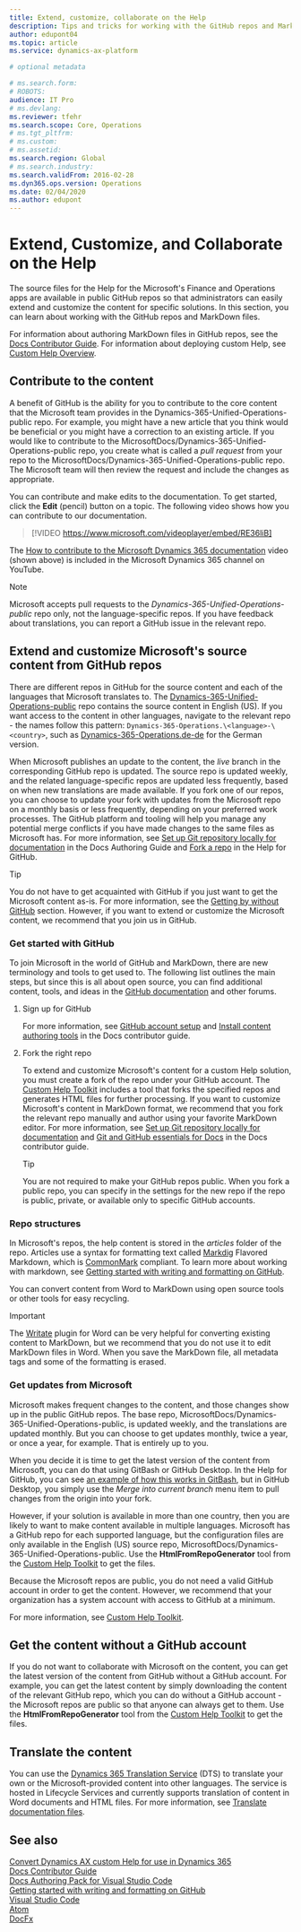 ```yaml
---
title: Extend, customize, collaborate on the Help
description: Tips and tricks for working with the GitHub repos and MarkDown files for Finance and Operations apps.
author: edupont04
ms.topic: article
ms.service: dynamics-ax-platform

# optional metadata

# ms.search.form: 
# ROBOTS: 
audience: IT Pro
# ms.devlang: 
ms.reviewer: tfehr
ms.search.scope: Core, Operations
# ms.tgt_pltfrm: 
# ms.custom: 
# ms.assetid: 
ms.search.region: Global
# ms.search.industry: 
ms.search.validFrom: 2016-02-28
ms.dyn365.ops.version: Operations
ms.date: 02/04/2020
ms.author: edupont
---
```


# Extend, Customize, and Collaborate on the Help

The source files for the Help for the Microsoft's Finance and Operations apps are available in public GitHub repos so that administrators can easily extend and customize the content for specific solutions. In this section, you can learn about working with the GitHub repos and MarkDown files.  

For information about authoring MarkDown files in GitHub repos, see the [Docs Contributor Guide](/contribute/). For information about deploying custom Help, see [Custom Help Overview](custom-help-websites.md).  

## Contribute to the content

A benefit of GitHub is the ability for you to contribute to the core content that the Microsoft team provides in the Dynamics-365-Unified-Operations-public repo. For example, you might have a new article that you think would be beneficial or you might have a correction to an existing article. If you would like to contribute to the MicrosoftDocs/Dynamics-365-Unified-Operations-public repo, you create what is called a *pull request* from your repo to the MicrosoftDocs/Dynamics-365-Unified-Operations-public repo. The Microsoft team will then review the request and include the changes as appropriate.

You can contribute and make edits to the documentation. To get started, click the **Edit** (pencil) button on a topic. The following video shows how you can contribute to our documentation.

> [!VIDEO https://www.microsoft.com/videoplayer/embed/RE36liB]

The [How to contribute to the Microsoft Dynamics 365 documentation](https://youtu.be/m5djioozRbg) video (shown above) is included in the Microsoft Dynamics 365 channel on YouTube.

> [!NOTE]
> Microsoft accepts pull requests to the *Dynamics-365-Unified-Operations-public* repo only, not the language-specific repos. If you have feedback about translations, you can report a GitHub issue in the relevant repo.

## Extend and customize Microsoft's source content from GitHub repos

There are different repos in GitHub for the source content and each of the languages that Microsoft translates to. The [Dynamics-365-Unified-Operations-public](https://github.com/MicrosoftDocs/Dynamics-365-Unified-Operations-public) repo contains the source content in English (US). If you want access to the content in other languages, navigate to the relevant repo - the names follow this pattern: ```Dynamics-365-Operations.\<language>-\<country>```, such as [Dynamics-365-Operations.de-de](https://github.com/MicrosoftDocs/Dynamics-365-Operations.de-de) for the German version.  

When Microsoft publishes an update to the content, the *live* branch in the corresponding GitHub repo is updated. The source repo is updated weekly, and the related language-specific repos are updated less frequently, based on when new translations are made available. If you fork one of our repos, you can choose to update your fork with updates from the Microsoft repo on a monthly basis or less frequently, depending on your preferred work processes. The GitHub platform and tooling will help you manage any potential merge conflicts if you have made changes to the same files as Microsoft has. For more information, see [Set up Git repository locally for documentation](/contribute/get-started-setup-local) in the Docs Authoring Guide and [Fork a repo](https://help.github.com/articles/fork-a-repo/) in the Help for GitHub.  

> [!TIP]
> You do not have to get acquainted with GitHub if you just want to get the Microsoft content as-is. For more information, see the [Getting by without GitHub](#get-the-content-without-a-github-account) section. However, if you want to extend or customize the Microsoft content, we recommend that you join us in GitHub.

<!--For guidance about what the Microsoft-provided content is all about, see [User Assistance Model](../user-assistance.md).-->

### Get started with GitHub

To join Microsoft in the world of GitHub and MarkDown, there are new terminology and tools to get used to. The following list outlines the main steps, but since this is all about open source, you can find additional content, tools, and ideas in the [GitHub documentation](https://help.github.com/en/github) and other forums.

1. Sign up for GitHub

    For more information, see [GitHub account setup](/contribute/get-started-setup-github) and [Install content authoring tools](/contribute/get-started-setup-tools) in the Docs contributor guide.

2. Fork the right repo

    To extend and customize Microsoft's content for a custom Help solution, you must create a fork of the repo under your GitHub account. The [Custom Help Toolkit](custom-help-toolkit.md) includes a tool that forks the specified repos and generates HTML files for further processing. If you want to customize Microsoft's content in MarkDown format, we recommend that you fork the relevant repo manually and author using your favorite MarkDown editor. For more information, see [Set up Git repository locally for documentation](/contribute/get-started-setup-local) and [Git and GitHub essentials for Docs](/contribute/git-github-fundamentals) in the Docs contributor guide.

    > [!TIP]
    > You are not required to make your GitHub repos public. When you fork a public repo, you can specify in the settings for the new repo if the repo is public, private, or available only to specific GitHub accounts.

### Repo structures

In Microsoft's repos, the help content is stored in the *articles* folder of the repo. Articles use a syntax for formatting text called [Markdig](https://github.com/lunet-io/markdig) Flavored Markdown, which is [CommonMark](https://commonmark.org/) compliant. To learn more about working with markdown, see [Getting started with writing and formatting on GitHub](https://help.github.com/articles/getting-started-with-writing-and-formatting-on-github/).

You can convert content from Word to MarkDown using open source tools or other tools for easy recycling.  

> [!IMPORTANT]
> The [Writate](https://writage.com/) plugin for Word can be very helpful for converting existing content to MarkDown, but we recommend that you do not use it to edit MarkDown files in Word. When you save the MarkDown file, all metadata tags and some of the formatting is erased.

### Get updates from Microsoft

Microsoft makes frequent changes to the content, and those changes show up in the public GitHub repos. The base repo, MicrosoftDocs/Dynamics-365-Unified-Operations-public, is updated weekly, and the translations are updated monthly. But you can choose to get updates monthly, twice a year, or once a year, for example. That is entirely up to you.  

When you decide it is time to get the latest version of the content from Microsoft, you can do that using GitBash or GitHub Desktop. In the Help for GitHub, you can see [an example of how this works in GitBash](https://help.github.com/en/articles/merging-an-upstream-repository-into-your-fork), but in GitHub Desktop, you simply use the *Merge into current branch* menu item to pull changes from the origin into your fork.  

However, if your solution is available in more than one country, then you are likely to want to make content available in multiple languages. Microsoft has a GitHub repo for each supported language, but the configuration files are only available in the English (US) source repo, MicrosoftDocs/Dynamics-365-Unified-Operations-public. Use the **HtmlFromRepoGenerator** tool from the [Custom Help Toolkit](custom-help-toolkit.md) to get the files.  

Because the Microsoft repos are public, you do not need a valid GitHub account in order to get the content. However, we recommend that your organization has a system account with access to GitHub at a minimum.  

For more information, see [Custom Help Toolkit](custom-help-toolkit.md).  

## Get the content without a GitHub account

If you do not want to collaborate with Microsoft on the content, you can get the latest version of the content from GitHub without a GitHub account. For example, you can get the latest content by simply downloading the content of the relevant GitHub repo, which you can do without a GitHub account - the Microsoft repos are public so that anyone can always get to them. Use the **HtmlFromRepoGenerator** tool from the [Custom Help Toolkit](custom-help-toolkit.md) to get the files.

## Translate the content

You can use the [Dynamics 365 Translation Service](/dynamics365/fin-ops-core/dev-itpro/lifecycle-services/translation-service-overview) (DTS) to translate your own or the Microsoft-provided content into other languages. The service is hosted in Lifecycle Services and currently supports translation of content in Word documents and HTML files. For more information, see [Translate documentation files](/dynamics365/fin-ops-core/dev-itpro/lifecycle-services/use-translation-service-ua).  

## See also

[Convert Dynamics AX custom Help for use in Dynamics 365](migrate-dynamicsax2012.md)  
[Docs Contributor Guide](/contribute/)  
[Docs Authoring Pack for Visual Studio Code](/contribute/how-to-write-docs-auth-pack)  
[Getting started with writing and formatting on GitHub](https://help.github.com/articles/getting-started-with-writing-and-formatting-on-github/)  
[Visual Studio Code](https://code.visualstudio.com/)  
[Atom](https://atom.io/)  
[DocFx](https://dotnet.github.io/docfx/)  
